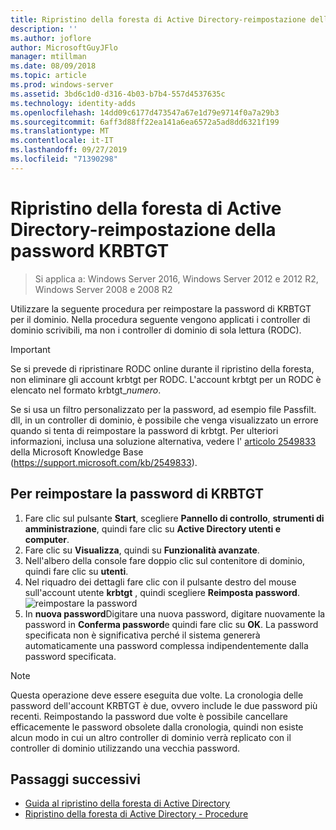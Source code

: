 ```yaml
---
title: Ripristino della foresta di Active Directory-reimpostazione della password KRBTGT
description: ''
ms.author: joflore
author: MicrosoftGuyJFlo
manager: mtillman
ms.date: 08/09/2018
ms.topic: article
ms.prod: windows-server
ms.assetid: 3bd6c1d0-d316-4b03-b7b4-557d4537635c
ms.technology: identity-adds
ms.openlocfilehash: 14dd09c6177d473547a67e1d79e9714f0a7a29b3
ms.sourcegitcommit: 6aff3d88ff22ea141a6ea6572a5ad8dd6321f199
ms.translationtype: MT
ms.contentlocale: it-IT
ms.lasthandoff: 09/27/2019
ms.locfileid: "71390298"
---
```

# <a name="ad-forest-recovery---resetting-the-krbtgt-password"></a>Ripristino della foresta di Active Directory-reimpostazione della password KRBTGT

>Si applica a: Windows Server 2016, Windows Server 2012 e 2012 R2, Windows Server 2008 e 2008 R2

Utilizzare la seguente procedura per reimpostare la password di KRBTGT per il dominio. Nella procedura seguente vengono applicati i controller di dominio scrivibili, ma non i controller di dominio di sola lettura (RODC).
  
> [!IMPORTANT]
> Se si prevede di ripristinare RODC online durante il ripristino della foresta, non eliminare gli account krbtgt per RODC. L'account krbtgt per un RODC è elencato nel formato krbtgt_*numero*.
>
> Se si usa un filtro personalizzato per la password, ad esempio file Passfilt. dll, in un controller di dominio, è possibile che venga visualizzato un errore quando si tenta di reimpostare la password di krbtgt. Per ulteriori informazioni, inclusa una soluzione alternativa, vedere l' [articolo 2549833](https://support.microsoft.com/kb/2549833) della Microsoft Knowledge Base (https://support.microsoft.com/kb/2549833).
  
## <a name="to-reset-the-krbtgt-password"></a>Per reimpostare la password di KRBTGT  
  
1. Fare clic sul pulsante **Start**, scegliere **Pannello di controllo**, **strumenti di amministrazione**, quindi fare clic su **Active Directory utenti e computer**.
2. Fare clic su **Visualizza**, quindi su **Funzionalità avanzate**.
3. Nell'albero della console fare doppio clic sul contenitore di dominio, quindi fare clic su **utenti**.
4. Nel riquadro dei dettagli fare clic con il pulsante destro del mouse sull'account utente **krbtgt** , quindi scegliere **Reimposta password**.
   ![reimpostare la password](media/AD-Forest-Recovery-Resetting-the-krbtgt-password/resetpass1.png)
5. In **nuova password**Digitare una nuova password, digitare nuovamente la password in **Conferma password**e quindi fare clic su **OK**. La password specificata non è significativa perché il sistema genererà automaticamente una password complessa indipendentemente dalla password specificata.
  
> [!NOTE]
> Questa operazione deve essere eseguita due volte. La cronologia delle password dell'account KRBTGT è due, ovvero include le due password più recenti. Reimpostando la password due volte è possibile cancellare efficacemente le password obsolete dalla cronologia, quindi non esiste alcun modo in cui un altro controller di dominio verrà replicato con il controller di dominio utilizzando una vecchia password.

## <a name="next-steps"></a>Passaggi successivi

- [Guida al ripristino della foresta di Active Directory](AD-Forest-Recovery-Guide.md)
- [Ripristino della foresta di Active Directory - Procedure](AD-Forest-Recovery-Procedures.md) 
